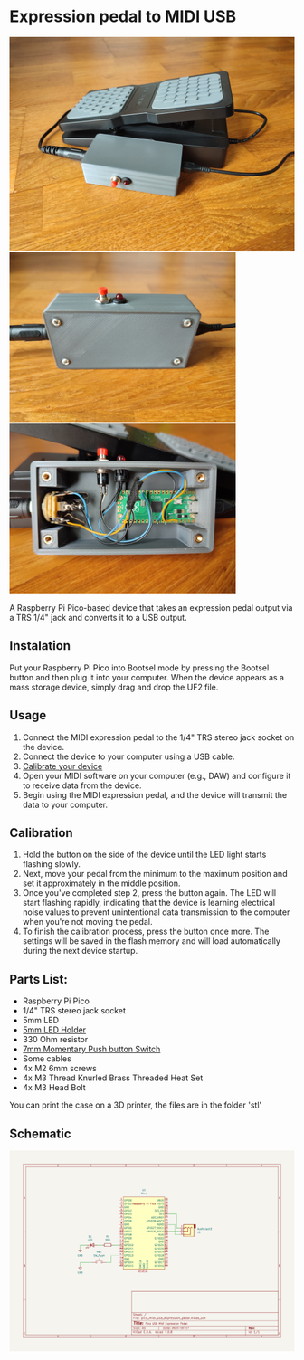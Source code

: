 # Expression pedal to MIDI USB

<img src=https://raw.githubusercontent.com/4DERT/expression-pedal-to-midi-usb/main/images/1.jpg width=800><br>
<img src=https://raw.githubusercontent.com/4DERT/expression-pedal-to-midi-usb/main/images/2.jpg width=400>
<img src=https://raw.githubusercontent.com/4DERT/expression-pedal-to-midi-usb/main/images/3.jpg width=400><br>

A Raspberry Pi Pico-based device that takes an expression pedal output via a TRS 1/4" jack and converts it to a USB output.

## Instalation
Put your Raspberry Pi Pico into Bootsel mode by pressing the Bootsel button and then plug it into your computer. When the device appears as a mass storage device, simply drag and drop the UF2 file.

## Usage 
1. Connect the MIDI expression pedal to the 1/4" TRS stereo jack socket on the device.
2. Connect the device to your computer using a USB cable.
3. [Calibrate your device](#calibration)
4. Open your MIDI software on your computer (e.g., DAW) and configure it to receive data from the device.
5. Begin using the MIDI expression pedal, and the device will transmit the data to your computer.

## Calibration
1. Hold the button on the side of the device until the LED light starts flashing slowly.
2. Next, move your pedal from the minimum to the maximum position and set it approximately in the middle position.
3. Once you've completed step 2, press the button again. The LED will start flashing rapidly, indicating that the device is learning electrical noise values to prevent unintentional data transmission to the computer when you're not moving the pedal.
4. To finish the calibration process, press the button once more. The settings will be saved in the flash memory and will load automatically during the next device startup.

## Parts List:
- Raspberry Pi Pico
- 1/4" TRS stereo jack socket
- 5mm LED 
- [5mm LED Holder](https://www.amazon.com/50Pcs-Holder-Socket-Light-emitting-Plastic/dp/B07NRX2YNL/ref=sr_1_8?crid=20D28FTM71WXZ&keywords=led%2Bsocket%2B5mm&qid=1697561539&sprefix=led%2Bsocket%2B5mm%2Caps%2C231&sr=8-8&th=1)
- 330 Ohm resistor
- [7mm Momentary Push button Switch](https://www.aliexpress.com/item/32790920961.html)
- Some cables
- 4x M2 6mm screws
- 4x M3 Thread Knurled Brass Threaded Heat Set
- 4x M3 Head Bolt

You can print the case on a 3D printer, the files are in the folder 'stl'

## Schematic
<img src=https://raw.githubusercontent.com/4DERT/expression-pedal-to-midi-usb/main/images/schematic.svg width=600><br>

